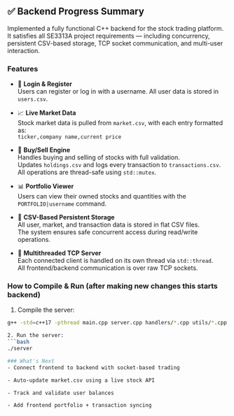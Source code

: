 ## ✅ Backend Progress Summary

Implemented a fully functional C++ backend for the stock trading platform. It satisfies all SE3313A project requirements — including concurrency, persistent CSV-based storage, TCP socket communication, and multi-user interaction.

### Features

- 🧠 **Login & Register**  
  Users can register or log in with a username. All user data is stored in `users.csv`.

- 📈 **Live Market Data**  
  Stock market data is pulled from `market.csv`, with each entry formatted as:  
  `ticker,company name,current price`

- 💸 **Buy/Sell Engine**  
  Handles buying and selling of stocks with full validation.  
  Updates `holdings.csv` and logs every transaction to `transactions.csv`.  
  All operations are thread-safe using `std::mutex`.

- 📊 **Portfolio Viewer**  
  Users can view their owned stocks and quantities with the `PORTFOLIO|username` command.

- 📁 **CSV-Based Persistent Storage**  
  All user, market, and transaction data is stored in flat CSV files.  
  The system ensures safe concurrent access during read/write operations.

- 🧵 **Multithreaded TCP Server**  
  Each connected client is handled on its own thread via `std::thread`.  
  All frontend/backend communication is over raw TCP sockets.

### How to Compile & Run (after making new changes this starts backend)

1. Compile the server:
```bash
g++ -std=c++17 -pthread main.cpp server.cpp handlers/*.cpp utils/*.cpp -o server

2. Run the server:
```bash
./server

### What's Next
- Connect frontend to backend with socket-based trading

- Auto-update market.csv using a live stock API

- Track and validate user balances

- Add frontend portfolio + transaction syncing
